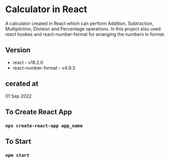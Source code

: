 # Calculator in React

A calculator created in React which can perform Addition, Subtraction, Multipliction, Division
and Percentage operations. In this project also used react hookes and  react-number-format for
arranging the numbers in format.

## Version

- react - v18.2.0
- react-number-format - v4.9.3

## cerated at

01 Sep 2022

## To Create React App

### `npx create-react-app app_name`

## To Start 

### `npm start`
